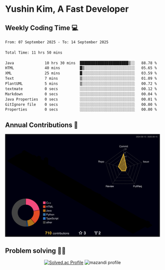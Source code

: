 # Yushin Kim, A Fast Developer

## Weekly Coding Time 💻

<!--START_SECTION:waka-->

```txt
From: 07 September 2025 - To: 14 September 2025

Total Time: 11 hrs 50 mins

Java              10 hrs 30 mins  ██████████████████████▒░░   88.78 %
HTML              40 mins         █▒░░░░░░░░░░░░░░░░░░░░░░░   05.65 %
XML               25 mins         █░░░░░░░░░░░░░░░░░░░░░░░░   03.59 %
Text              7 mins          ▒░░░░░░░░░░░░░░░░░░░░░░░░   01.09 %
PlantUML          5 mins          ▒░░░░░░░░░░░░░░░░░░░░░░░░   00.72 %
textmate          0 secs          ░░░░░░░░░░░░░░░░░░░░░░░░░   00.12 %
Markdown          0 secs          ░░░░░░░░░░░░░░░░░░░░░░░░░   00.04 %
Java Properties   0 secs          ░░░░░░░░░░░░░░░░░░░░░░░░░   00.01 %
GitIgnore file    0 secs          ░░░░░░░░░░░░░░░░░░░░░░░░░   00.00 %
Properties        0 secs          ░░░░░░░░░░░░░░░░░░░░░░░░░   00.00 %
```

<!--END_SECTION:waka-->

## Annual Contributions 🏃

![](./profile-3d-contrib/profile-night-rainbow.svg)

## Problem solving 👨‍💻

<div align="center">

[![Solved.ac Profile](http://mazassumnida.wtf/api/v2/generate_badge?boj=kys010306)](https://solved.ac/kys010306)
![mazandi profile](http://mazandi.herokuapp.com/api?handle=kys010306&theme=dark)

</div>
